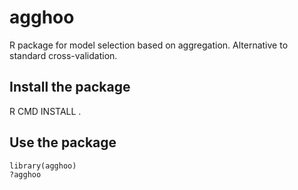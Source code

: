 # agghoo

R package for model selection based on aggregation.
Alternative to standard cross-validation.

## Install the package

R CMD INSTALL .

## Use the package

    library(agghoo)
    ?agghoo
